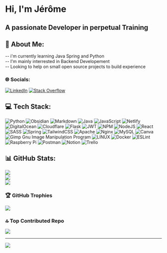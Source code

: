 
# Hi, I'm Jérôme
## A passionate Developer in perpetual Training

## 💫 About Me:
-- i'm currently learning Java Spring and Python<br>-- I'm mainly interrested in Backend Developement<br>-- Looking to help on small open source projects to build experience


### 🌐 Socials:
[![LinkedIn](https://img.shields.io/badge/LinkedIn-%230077B5.svg?logo=linkedin&logoColor=white)](https://linkedin.com/in/https//www.linkedin.com/in/jerome-trips/) [![Stack Overflow](https://img.shields.io/badge/-Stackoverflow-FE7A16?logo=stack-overflow&logoColor=white)](https://stackoverflow.com/users/21618094) 

## 💻 Tech Stack:
![Python](https://img.shields.io/badge/python-3670A0?style=flat-square&logo=python&logoColor=ffdd54) ![Obsidian](https://img.shields.io/badge/Obsidian-%23483699.svg?style=for-the-badge&logo=obsidian&logoColor=white) ![Markdown](https://img.shields.io/badge/markdown-%23000000.svg?style=flat-square&logo=markdown&logoColor=white) ![Java](https://img.shields.io/badge/java-%23ED8B00.svg?style=flat-square&logo=java&logoColor=white) ![JavaScript](https://img.shields.io/badge/javascript-%23323330.svg?style=flat-square&logo=javascript&logoColor=%23F7DF1E) ![Netlify](https://img.shields.io/badge/netlify-%23000000.svg?style=flat-square&logo=netlify&logoColor=#00C7B7) ![DigitalOcean](https://img.shields.io/badge/DigitalOcean-%230167ff.svg?style=flat-square&logo=digitalOcean&logoColor=white) ![Cloudflare](https://img.shields.io/badge/Cloudflare-F38020?style=flat-square&logo=Cloudflare&logoColor=white) ![Flask](https://img.shields.io/badge/flask-%23000.svg?style=flat-square&logo=flask&logoColor=white) ![JWT](https://img.shields.io/badge/JWT-black?style=flat-square&logo=JSON%20web%20tokens) ![NPM](https://img.shields.io/badge/NPM-%23000000.svg?style=flat-square&logo=npm&logoColor=white) ![NodeJS](https://img.shields.io/badge/node.js-6DA55F?style=flat-square&logo=node.js&logoColor=white) ![React](https://img.shields.io/badge/react-%2320232a.svg?style=flat-square&logo=react&logoColor=%2361DAFB) ![SASS](https://img.shields.io/badge/SASS-hotpink.svg?style=flat-square&logo=SASS&logoColor=white) ![Spring](https://img.shields.io/badge/spring-%236DB33F.svg?style=flat-square&logo=spring&logoColor=white) ![TailwindCSS](https://img.shields.io/badge/tailwindcss-%2338B2AC.svg?style=flat-square&logo=tailwind-css&logoColor=white) ![Apache](https://img.shields.io/badge/apache-%23D42029.svg?style=flat-square&logo=apache&logoColor=white) ![Nginx](https://img.shields.io/badge/nginx-%23009639.svg?style=flat-square&logo=nginx&logoColor=white) ![MySQL](https://img.shields.io/badge/mysql-%2300f.svg?style=flat-square&logo=mysql&logoColor=white) ![Canva](https://img.shields.io/badge/Canva-%2300C4CC.svg?style=flat-square&logo=Canva&logoColor=white) ![Gimp Gnu Image Manipulation Program](https://img.shields.io/badge/Gimp-657D8B?style=flat-square&logo=gimp&logoColor=FFFFFF) ![LINUX](https://img.shields.io/badge/Linux-FCC624?style=flat-square&logo=linux&logoColor=black) ![Docker](https://img.shields.io/badge/docker-%230db7ed.svg?style=flat-square&logo=docker&logoColor=white) ![ESLint](https://img.shields.io/badge/ESLint-4B3263?style=flat-square&logo=eslint&logoColor=white) ![Raspberry Pi](https://img.shields.io/badge/-RaspberryPi-C51A4A?style=flat-square&logo=Raspberry-Pi) ![Postman](https://img.shields.io/badge/Postman-FF6C37?style=flat-square&logo=postman&logoColor=white) ![Notion](https://img.shields.io/badge/Notion-%23000000.svg?style=flat-square&logo=notion&logoColor=white) ![Trello](https://img.shields.io/badge/Trello-%23026AA7.svg?style=flat-square&logo=Trello&logoColor=white)
## 📊 GitHub Stats:
![](https://github-readme-stats-sigma-five.vercel.app/api?username=TripsJ&theme=dark&hide_border=false&include_all_commits=false&count_private=false)<br/>
![](https://github-readme-streak-stats.herokuapp.com/?user=TripsJ&theme=dark&hide_border=false)<br/>
![](https://github-readme-stats-sigma-five.vercel.app/api/top-langs/?username=TripsJ&theme=dark&hide_border=false&include_all_commits=false&count_private=false&layout=compact)

### 🏆 GitHub Trophies
![](https://github-profile-trophy.vercel.app/?username=TripsJ&theme=radical&no-frame=false&no-bg=true&margin-w=4)

### 🔝 Top Contributed Repo
![](https://github-contributor-stats.vercel.app/api?username=TripsJ&limit=5&theme=dark&combine_all_yearly_contributions=true)

---
[![](https://visitcount.itsvg.in/api?id=TripsJ&icon=6&color=1)](https://visitcount.itsvg.in)
